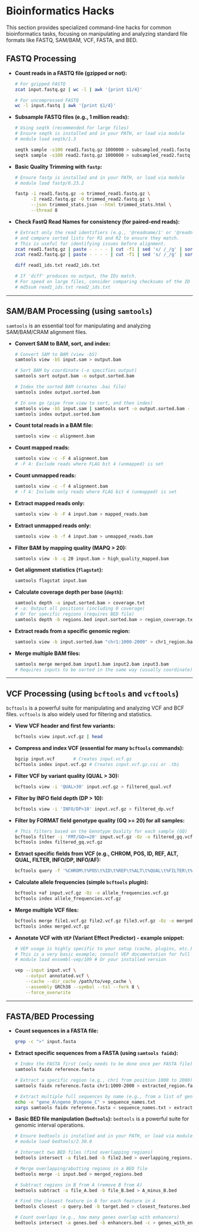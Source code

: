 # Bioinformatics Hacks

This section provides specialized command-line hacks for common bioinformatics tasks, focusing on manipulating and analyzing standard file formats like FASTQ, SAM/BAM, VCF, FASTA, and BED.

## FASTQ Processing

* **Count reads in a FASTQ file (gzipped or not):**
    ```bash
    # For gzipped FASTQ
    zcat input.fastq.gz | wc -l | awk '{print $1/4}'

    # For uncompressed FASTQ
    wc -l input.fastq | awk '{print $1/4}'
    ```
* **Subsample FASTQ files (e.g., 1 million reads):**
    ```bash
    # Using seqtk (recommended for large files)
    # Ensure seqtk is installed and in your PATH, or load via module
    # module load seqtk/1.3

    seqtk sample -s100 read1.fastq.gz 1000000 > subsampled_read1.fastq
    seqtk sample -s100 read2.fastq.gz 1000000 > subsampled_read2.fastq
    ```
* **Basic Quality Trimming with `fastp`:**
    ```bash
    # Ensure fastp is installed and in your PATH, or load via module
    # module load fastp/0.23.2

    fastp -i read1.fastq.gz -o trimmed_read1.fastq.gz \
          -I read2.fastq.gz -O trimmed_read2.fastq.gz \
          --json trimmed_stats.json --html trimmed_stats.html \
          --thread 8
    ```
* **Check FastQ Read Names for consistency (for paired-end reads):**
    ```bash
    # Extract only the read identifiers (e.g., '@readname/1' or '@readname 1:...')
    # and compare sorted lists for R1 and R2 to ensure they match.
    # This is useful for identifying issues before alignment.
    zcat read1.fastq.gz | paste - - - - | cut -f1 | sed 's/ /_/g' | sort > read1_ids.txt
    zcat read2.fastq.gz | paste - - - - | cut -f1 | sed 's/ /_/g' | sort > read2_ids.txt

    diff read1_ids.txt read2_ids.txt

    # If 'diff' produces no output, the IDs match.
    # For speed on large files, consider comparing checksums of the ID files:
    # md5sum read1_ids.txt read2_ids.txt
    ```

---

## SAM/BAM Processing (using `samtools`)

`samtools` is an essential tool for manipulating and analyzing SAM/BAM/CRAM alignment files.

* **Convert SAM to BAM, sort, and index:**
    ```bash
    # Convert SAM to BAM (view -bS)
    samtools view -bS input.sam > output.bam

    # Sort BAM by coordinate (-o specifies output)
    samtools sort output.bam -o output.sorted.bam

    # Index the sorted BAM (creates .bai file)
    samtools index output.sorted.bam

    # In one go (pipe from view to sort, and then index)
    samtools view -bS input.sam | samtools sort -o output.sorted.bam -
    samtools index output.sorted.bam
    ```
* **Count total reads in a BAM file:**
    ```bash
    samtools view -c alignment.bam
    ```
* **Count mapped reads:**
    ```bash
    samtools view -c -F 4 alignment.bam
    # -F 4: Exclude reads where FLAG bit 4 (unmapped) is set
    ```
* **Count unmapped reads:**
    ```bash
    samtools view -c -f 4 alignment.bam
    # -f 4: Include only reads where FLAG bit 4 (unmapped) is set
    ```
* **Extract mapped reads only:**
    ```bash
    samtools view -b -F 4 input.bam > mapped_reads.bam
    ```
* **Extract unmapped reads only:**
    ```bash
    samtools view -b -f 4 input.bam > unmapped_reads.bam
    ```
* **Filter BAM by mapping quality (MAPQ > 20):**
    ```bash
    samtools view -b -q 20 input.bam > high_quality_mapped.bam
    ```
* **Get alignment statistics (`flagstat`):**
    ```bash
    samtools flagstat input.bam
    ```
* **Calculate coverage depth per base (`depth`):**
    ```bash
    samtools depth -a input.sorted.bam > coverage.txt
    # -a: Output all positions (including 0 coverage)
    # Or for specific regions (requires BED file)
    samtools depth -b regions.bed input.sorted.bam > region_coverage.txt
    ```
* **Extract reads from a specific genomic region:**
    ```bash
    samtools view -b input.sorted.bam "chr1:1000-2000" > chr1_region.bam
    ```
* **Merge multiple BAM files:**
    ```bash
    samtools merge merged.bam input1.bam input2.bam input3.bam
    # Requires inputs to be sorted in the same way (usually coordinate)
    ```

---

## VCF Processing (using `bcftools` and `vcftools`)

`bcftools` is a powerful suite for manipulating and analyzing VCF and BCF files. `vcftools` is also widely used for filtering and statistics.

* **View VCF header and first few variants:**
    ```bash
    bcftools view input.vcf.gz | head
    ```
* **Compress and index VCF (essential for many `bcftools` commands):**
    ```bash
    bgzip input.vcf       # Creates input.vcf.gz
    bcftools index input.vcf.gz # Creates input.vcf.gz.csi or .tbi
    ```
* **Filter VCF by variant quality (QUAL > 30):**
    ```bash
    bcftools view -i 'QUAL>30' input.vcf.gz > filtered_qual.vcf
    ```
* **Filter by INFO field depth (DP > 10):**
    ```bash
    bcftools view -i 'INFO/DP>10' input.vcf.gz > filtered_dp.vcf
    ```
* **Filter by FORMAT field genotype quality (GQ >= 20) for all samples:**
    ```bash
    # This filters based on the Genotype Quality for each sample (GQ)
    bcftools filter -i 'FMT/GQ>=20' input.vcf.gz -Oz -o filtered_gq.vcf.gz
    bcftools index filtered_gq.vcf.gz
    ```
* **Extract specific fields from VCF (e.g., CHROM, POS, ID, REF, ALT, QUAL, FILTER, INFO/DP, INFO/AF):**
    ```bash
    bcftools query -f '%CHROM\t%POS\t%ID\t%REF\t%ALT\t%QUAL\t%FILTER\t%INFO/DP\t%INFO/AF\n' input.vcf.gz > variants_summary.tsv
    ```
* **Calculate allele frequencies (simple `bcftools` plugin):**
    ```bash
    bcftools +af input.vcf.gz -Oz -o allele_frequencies.vcf.gz
    bcftools index allele_frequencies.vcf.gz
    ```
* **Merge multiple VCF files:**
    ```bash
    bcftools merge file1.vcf.gz file2.vcf.gz file3.vcf.gz -Oz -o merged.vcf.gz
    bcftools index merged.vcf.gz
    ```
* **Annotate VCF with `VEP` (Variant Effect Predictor) - example snippet:**
    ```bash
    # VEP usage is highly specific to your setup (cache, plugins, etc.)
    # This is a very basic example; consult VEP documentation for full details.
    # module load ensembl-vep/109 # Or your installed version

    vep --input input.vcf \
        --output annotated.vcf \
        --cache --dir_cache /path/to/vep_cache \
        --assembly GRCh38 --symbol --tsl --fork 8 \
        --force_overwrite
    ```

---

## FASTA/BED Processing

* **Count sequences in a FASTA file:**
    ```bash
    grep -c ">" input.fasta
    ```
* **Extract specific sequences from a FASTA (using `samtools faidx`):**
    ```bash
    # Index the FASTA first (only needs to be done once per FASTA file)
    samtools faidx reference.fasta

    # Extract a specific region (e.g., chr1 from position 1000 to 2000)
    samtools faidx reference.fasta chr1:1000-2000 > extracted_region.fasta

    # Extract multiple full sequences by name (e.g., from a list of gene IDs)
    echo -e "gene_A\ngene_B\ngene_C" > sequence_names.txt
    xargs samtools faidx reference.fasta < sequence_names.txt > extracted_genes.fasta
    ```
* **Basic BED file manipulation (`bedtools`):**
    `bedtools` is a powerful suite for genomic interval operations.

    ```bash
    # Ensure bedtools is installed and in your PATH, or load via module
    # module load bedtools/2.30.0

    # Intersect two BED files (find overlapping regions)
    bedtools intersect -a file1.bed -b file2.bed > overlapping_regions.bed

    # Merge overlapping/abutting regions in a BED file
    bedtools merge -i input.bed > merged_regions.bed

    # Subtract regions in B from A (remove B from A)
    bedtools subtract -a file_A.bed -b file_B.bed > A_minus_B.bed

    # Find the closest feature in B for each feature in A
    bedtools closest -a query.bed -b target.bed > closest_features.bed

    # Count overlaps (e.g., how many genes overlap with enhancers)
    bedtools intersect -a genes.bed -b enhancers.bed -c > genes_with_enhancer_counts.bed
    ```
